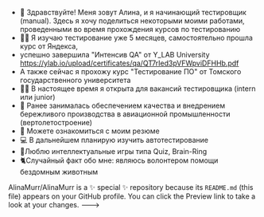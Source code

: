 - 👋 Здравствуйте! Меня зовут Алина, и я начинающий тестировщик (manual). Здесь я хочу поделиться некоторыми моими работами, проведенными во время прохождения курсов по тестированию
- 🧑‍🎓 Я изучаю тестирование уже 5 месяцев, самостоятельно прошла курс от Яндекса,
-    успешно завершила "Интенсив QA" от Y_LAB University https://ylab.io/upload/certificates/qa/QT7rIed3pVFWpviDFHHb.pdf
-    А также сейчас я прохожу курс "Тестирование ПО" от Томского государственного университета
- 👩‍💻 В настоящее время я открыта для вакансий тестировщика (intern или junior)
- 🚁 Ранее занималась обеспечением качества и внедрением бережливого производства в авиационной промышленности (вертолетостроение)
- 📃 Можете ознакомиться с моим резюме 
- 💻 В дальнейшем планирую изучить автотестирование
- 🧠Люблю интеллектуальные игры  типа Quiz, Brain-Ring
- 🐈Случайный факт обо мне: являюсь волонтером помощи бездомным животным

AlinaMurr/AlinaMurr is a ✨ special ✨ repository because its `README.md` (this file) appears on your GitHub profile.
You can click the Preview link to take a look at your changes.
--->
